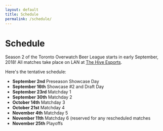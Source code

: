 ```yaml
---
layout: default
title: Schedule
permalink: /schedule/
---
```

<div class="container">
  <div class="row justify-content-center page-section-no-line">
    <div class="col-12 col-md-10 col-xl-8">
      <h1 class="text-center">Schedule</h1>
      <p>Season 2 of the Toronto Overwatch Beer League starts in early September, 2018! All matches take place on LAN at <a href="https://www.facebook.com/thehiveesports/">The Hive Esports</a>.</p>
      <p>Here's the tentative schedule:</p>
      <ul>
        <li><strong>September 2nd</strong> Preseason Showcase Day</li>
        <li><strong>September 16th</strong> Showcase #2 and Draft Day</li>
        <li><strong>September 23rd</strong> Matchday 1</li>
        <li><strong>September 30th</strong> Matchday 2</li>
        <li><strong>October 14th</strong> Matchday 3</li>
        <li><strong>October 21st</strong> Matchday 4</li>
        <li><strong>November 4th</strong> Matchday 5</li>
        <li><strong>November 11th</strong> Matchday 6 (reserved for any rescheduled matches</li>
        <li><strong>November 25th</strong> Playoffs</li>
      </ul>
    </div>
  </div>
</div>
